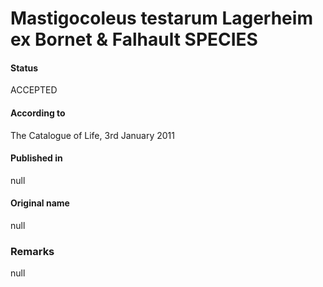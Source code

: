 # Mastigocoleus testarum Lagerheim ex Bornet & Falhault SPECIES

#### Status
ACCEPTED

#### According to
The Catalogue of Life, 3rd January 2011

#### Published in
null

#### Original name
null

### Remarks
null